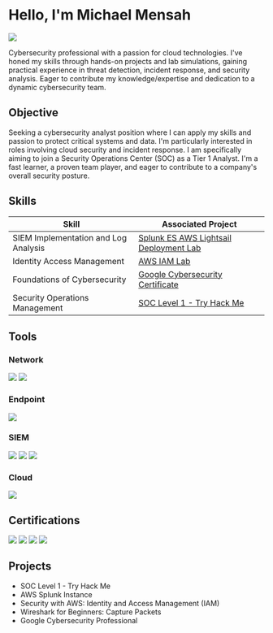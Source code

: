 # Hello, I'm Michael Mensah
<a href="https://www.linkedin.com/in/michael-mensah-m-s-5b58a2b5/"><img src="https://img.shields.io/badge/-LinkedIn-0072b1?&style=for-the-badge&logo=linkedin&logoColor=white" /></a>

Cybersecurity professional with a passion for cloud technologies. I've honed my skills through hands-on projects and lab simulations, gaining practical experience in threat detection, incident response, and security analysis. Eager to contribute my knowledge/expertise and dedication to a dynamic cybersecurity team.

## Objective

Seeking a cybersecurity analyst position where I can apply my skills and passion to protect critical systems and data. I'm particularly interested in roles involving cloud security and incident response. I am specifically aiming to join a Security Operations Center (SOC) as a Tier 1 Analyst. I'm a fast learner, a proven team player, and eager to contribute to a company's overall security posture. 

## Skills

| Skill                                         | Associated Project         |
|-----------------------------------------------|----------------------------|
| SIEM Implementation and Log Analysis          |<a href="https://github.com/mikemensah21/Cybersecurity-Portfolio/blob/main/AWS%20Splunk%20Instance.md">Splunk ES AWS Lightsail Deployment Lab</a>||
| Identity Access Management                    |<a href="https://github.com/mikemensah21/Cybersecurity-Portfolio/blob/main/AWS%20IAM%20Lab.md">AWS IAM Lab</a>||
| Foundations of Cybersecurity |<a href="https://github.com/mikemensah21/Cybersecurity-Portfolio/blob/main/Google%20Cybersecurity%20Professional%20Certificate.md">Google Cybersecurity Certificate</a>|
| Security Operations Management | <a href="https://github.com/mikemensah21/Cybersecurity-Portfolio/blob/main/TryHackMe%20SOC%20Level%201.md">SOC Level 1 - Try Hack Me</a>|
## Tools

### Network
<div>
    <img src="https://img.shields.io/badge/-Wireshark-1679A7?&style=for-the-badge&logo=Wireshark&logoColor=white" />
    <img src="https://img.shields.io/badge/-Suricata-EF3B2D?&style=for-the-badge&logo=Suricata&logoColor=white" />
</div>

### Endpoint
<div>
    <img src="https://img.shields.io/badge/-Microsoft_Defender_for_Endpoint-00A4EF?&style=for-the-badge&logo=Microsoft&logoColor=white" />
</div>

### SIEM
<div>
    <img src="https://img.shields.io/badge/-Splunk-000000?&style=for-the-badge&logo=Splunk&logoColor=white" />
    <img src="https://img.shields.io/badge/-Chronicle-4285F4?style=for-the-badge&logo=GoogleCloud&logoColor=white" />
    <img src="https://img.shields.io/badge/-Microsoft_Sentinel-0078D4?&style=for-the-badge&logo=Microsoft&logoColor=white" />
</div>

### Cloud
<div>
    <img src="https://img.shields.io/badge/-Amazon_AWS-232F3E?style=for-the-badge&logo=Amazon&logoColor=white" />
</div>

## Certifications
<div>
<img src="https://img.shields.io/badge/-Security%2B-FF0000?&style=for-the-badge&logo=CompTIA&logoColor=white" />
<img src="https://img.shields.io/badge/-CompTIA_CySA%2B-FF0000?style=for-the-badge&logo=CompTIA&logoColor=white" />
<img src="https://img.shields.io/badge/-Google_Cybersecurity_Professional-4285F4?style=for-the-badge&logo=Google&logoColor=white" />
<img src="https://img.shields.io/badge/-AWS_Solutions_Architect_Associate-FF9900?style=for-the-badge&logo=Amazon&logoColor=white" />
</div>

## Projects
- SOC Level 1 - Try Hack Me 
- AWS Splunk Instance
- Security with AWS: Identity and Access Management (IAM)
- Wireshark for Beginners: Capture Packets
- Google Cybersecurity Professional 
